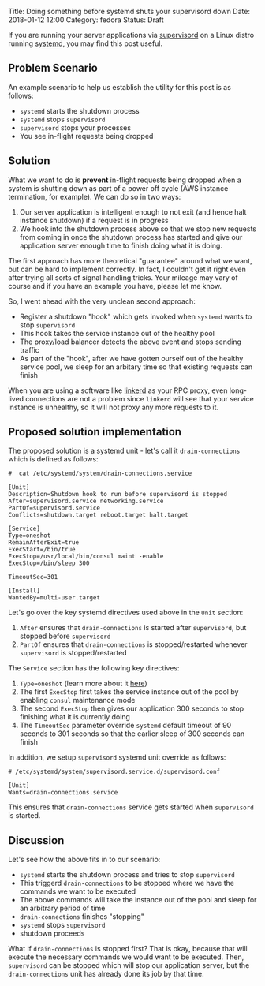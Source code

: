 Title: Doing something before systemd shuts your supervisord down
Date: 2018-01-12 12:00
Category: fedora
Status: Draft

If you are running your server applications via [supervisord](http://supervisord.org/) on a Linux distro running 
[systemd](https://www.freedesktop.org/wiki/Software/systemd/), you may find this post useful.

## Problem Scenario

An example scenario to help us establish the utility for this post is as follows:

- `systemd` starts the shutdown process
- `systemd` stops `supervisord`
- `supervisord` stops your processes
- You see in-flight requests being dropped


## Solution

What we want to do is **prevent** in-flight requests being dropped when a system is shutting down as part of
a power off cycle (AWS instance termination, for example). We can do so in two ways:

1. Our server application is intelligent enough to not exit (and hence halt instance shutdown) if a request is in progress
2. We hook into the shutdown process above so that we stop new requests from coming in once the shutdown process has started and give our application server enough time to finish doing what it is doing.

The first approach has more theoretical "guarantee" around what we want, but can be hard to implement correctly. In fact,
I couldn't get it right even after trying all sorts of signal handling tricks. Your mileage may vary of course and if you
have an example you have, please let me know.

So, I went ahead with the very unclean second approach:

- Register a shutdown "hook" which gets invoked when `systemd` wants to stop `supervisord`
- This hook takes the service instance out of the healthy pool
- The proxy/load balancer detects the above event and stops sending traffic
- As part of the "hook", after we have gotten ourself out of the healthy service pool, we sleep for an arbitary time so that
existing requests can finish

When you are using a software like [linkerd](https://linkerd.io/) as your RPC proxy, even long-lived connections are not a problem since
`linkerd` will see that your service instance is unhealthy, so it will not proxy any more requests to it.


## Proposed solution implementation

The proposed solution is a systemd unit - let's call it `drain-connections` which is defined as follows:

```
#  cat /etc/systemd/system/drain-connections.service

[Unit]
Description=Shutdown hook to run before supervisord is stopped
After=supervisord.service networking.service
PartOf=supervisord.service
Conflicts=shutdown.target reboot.target halt.target

[Service]
Type=oneshot
RemainAfterExit=true
ExecStart=/bin/true
ExecStop=/usr/local/bin/consul maint -enable
ExecStop=/bin/sleep 300

TimeoutSec=301

[Install]
WantedBy=multi-user.target
```

Let's go over the key systemd directives used above in the `Unit` section:

1. `After` ensures that `drain-connections` is started after `supervisord`, but stopped before `supervisord`
2. `PartOf` ensures that `drain-connections` is stopped/restarted whenever `supervisord` is stopped/restarted

The `Service` section has the following key directives:

1. `Type=oneshot` (learn more about it [here](https://www.freedesktop.org/software/systemd/man/systemd.service.html#Type=))
2. The first `ExecStop` first takes the service instance out of the pool by enabling `consul` maintenance mode
3. The second `ExecStop` then gives our application 300 seconds to stop finishing what it is currently doing
4. The `TimeoutSec` parameter override `systemd` default timeout of 90 seconds to 301 seconds so that the earlier sleep
   of 300 seconds can finish
   

In addition, we setup `supervisord` systemd unit override as follows:

```
# /etc/systemd/system/supervisord.service.d/supervisord.conf

[Unit]
Wants=drain-connections.service
```

This ensures that `drain-connections` service gets started when `supervisord` is started.

## Discussion

Let's see how the above fits in to our scenario:

- `systemd` starts the shutdown process and tries to stop `supervisord`
- This triggerd `drain-connections` to be stopped where we have the commands we want to be executed
- The above commands will take the instance out of the pool and sleep for an arbitrary period of time
- `drain-connections` finishes "stopping"
- `systemd` stops `supervisord`
- shutdown proceeds

What if `drain-connections` is stopped first? That is okay, because that will execute the necessary commands
we would want to be executed. Then, `supervisord` can be stopped which will stop our application server, but
the `drain-connections` unit has already done its job by that time.
